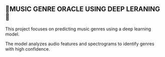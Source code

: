 🎵MUSIC GENRE ORACLE USING DEEP LERANING 🎵
-----------------------------------------
This project focuses on predicting music genres using a deep learning model.

The model analyzes audio features and spectrograms to identify genres with high confidence.
